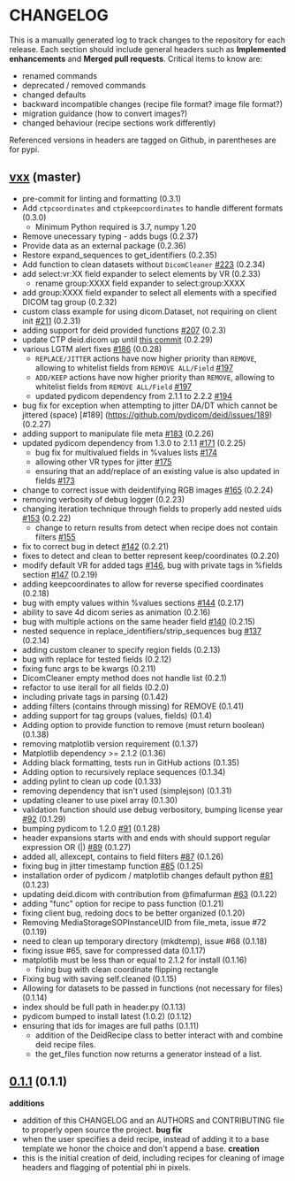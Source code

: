 # CHANGELOG

This is a manually generated log to track changes to the repository for each release.
Each section should include general headers such as **Implemented enhancements**
and **Merged pull requests**. Critical items to know are:

- renamed commands
- deprecated / removed commands
- changed defaults
- backward incompatible changes (recipe file format? image file format?)
- migration guidance (how to convert images?)
- changed behaviour (recipe sections work differently)

Referenced versions in headers are tagged on Github, in parentheses are for pypi.

## [vxx](https://github.com/pydicom/deid/tree/master) (master)

- pre-commit for linting and formatting (0.3.1)
- Add `ctpcoordinates` and `ctpkeepcoordinates` to handle different formats (0.3.0)
  - Minimum Python required is 3.7, numpy 1.20
- Remove unecessary typing - adds bugs (0.2.37)
- Provide data as an external package (0.2.36)
- Restore expand_sequences to get_identifiers (0.2.35)
- Add function to clean datasets without `DicomCleaner` [#223](https://github.com/pydicom/deid/pull/223) (0.2.34)
- add select:vr:XX field expander to select elements by VR (0.2.33)
  - rename group:XXXX field expander to select:group:XXXX
- add group:XXXX field expander to select all elements with a specified DICOM tag group (0.2.32)
- custom class example for using dicom.Dataset, not requiring on client init [#211](https://github.com/pydicom/deid/pull/211) (0.2.31)
- adding support for deid provided functions [#207](https://github.com/pydicom/deid/issues/207) (0.2.3)
- update CTP deid.dicom up until [this commit](https://github.com/johnperry/CTP/commit/345b05b157c046532e8791a63ababbf6d0dba59b) (0.2.29)
- various LGTM alert fixes [#186](https://github.com/pydicom/deid/pull/186) (0.0.28)
  - `REPLACE/JITTER` actions have now higher priority than `REMOVE`, allowing to whitelist fields from `REMOVE ALL/Field` [#197](https://github.com/pydicom/deid/issues/197)
  - `ADD/KEEP` actions have now higher priority than `REMOVE`, allowing to whitelist fields from `REMOVE ALL/Field` [#197](https://github.com/pydicom/deid/issues/197)
  - updated pydicom dependency from 2.1.1 to 2.2.2 [#194](https://github.com/pydicom/deid/issues/194)
- bug fix for exception when attempting to jitter DA/DT which cannot be jittered (space) [#189] (<https://github.com/pydicom/deid/issues/189>) (0.2.27)
- adding support to manipulate file meta [#183](https://github.com/pydicom/deid/issues/183) (0.2.26)
- updated pydicom dependency from 1.3.0 to 2.1.1 [#171](https://github.com/pydicom/deid/issues/171) (0.2.25)
  - bug fix for multivalued fields in %values lists [#174](https://github.com/pydicom/deid/issues/174)
  - allowing other VR types for jitter [#175](https://github.com/pydicom/deid/issues/175)
  - ensuring that an add/replace of an existing value is also updated in fields [#173](https://github.com/pydicom/deid/issues/173)
- change to correct issue with deidentifying RGB images [#165](https://github.com/pydicom/deid/issues/165) (0.2.24)
- removing verbosity of debug logger (0.2.23)
- changing iteration technique through fields to properly add nested uids [#153](https://github.com/pydicom/deid/issues/153) (0.2.22)
  - change to return results from detect when recipe does not contain filters [#155](https://github.com/pydicom/deid/issues/155)
- fix to correct bug in detect [#142](https://github.com/pydicom/deid/issues/142)  (0.2.21)
- fixes to detect and clean to better represent keep/coordinates (0.2.20)
- modify default VR for added tags [#146](https://github.com/pydicom/deid/issues/146), bug with private tags in %fields section [#147](https://github.com/pydicom/deid/issues/147) (0.2.19)
- adding keepcoordinates to allow for reverse specified coordinates (0.2.18)
- bug with empty values within %values sections [#144](https://github.com/pydicom/deid/issues/144) (0.2.17)
- ability to save 4d dicom series as animation (0.2.16)
- bug with multiple actions on the same header field [#140](https://github.com/pydicom/deid/issues/140) (0.2.15)
- nested sequence in replace_identifiers/strip_sequences bug [#137](https://github.com/pydicom/deid/issues/137) (0.2.14)
- adding custom cleaner to specify region fields (0.2.13)
- bug with replace for tested fields (0.2.12)
- fixing func args to be kwargs (0.2.11)
- DicomCleaner empty method does not handle list (0.2.1)
- refactor to use iterall for all fields (0.2.0)
- including private tags in parsing (0.1.42)
- adding filters (contains through missing) for REMOVE (0.1.41)
- adding support for tag groups (values, fields) (0.1.4)
- Adding option to provide function to remove (must return boolean) (0.1.38)
- removing matplotlib version requirement (0.1.37)
- Matplotlib dependency >= 2.1.2 (0.1.36)
- Adding black formatting, tests run in GitHub actions (0.1.35)
- Adding option to recursively replace sequences (0.1.34)
- adding pylint to clean up code (0.1.33)
- removing dependency that isn't used (simplejson) (0.1.31)
- updating cleaner to use pixel array (0.1.30)
- validation function should use debug verbository, bumping license year [#92](https://github.com/pydicom/deid/issues/92) (0.1.29)
- bumping pydicom to 1.2.0 [#91](https://github.com/pydicom/deid/issues/91) (0.1.28)
- header expansions starts with and ends with should support regular expression OR (|) [#89](https://github.com/pydicom/deid/issues/89) (0.1.27)
- added all, allexcept, contains to field filters [#87](https://github.com/pydicom/deid/pull/87) (0.1.26)
- fixing bug in jitter timestamp function [#85](https://github.com/pydicom/deid/pull/85) (0.1.25)
- installation order of pydicom / matplotlib changes default python [#81](https://www.github.com/pydicom/deid/issues/81) (0.1.23)
- updating deid.dicom with contribution from @fimafurman [#63](https://github.com/pydicom/deid/issues/63) (0.1.22)
- adding "func" option for recipe to pass function (0.1.21)
- fixing client bug, redoing docs to be better organized (0.1.20)
- Removing MediaStorageSOPInstanceUID from file_meta, issue #72 (0.1.19)
- need to clean up temporary directory (mkdtemp), issue #68 (0.1.18)
- fixing issue #65, save for compressed data (0.1.17)
- matplotlib must be less than or equal to 2.1.2 for install (0.1.16)
  - fixing bug with clean coordinate flipping rectangle
- Fixing bug with saving self.cleaned (0.1.15)
- Allowing for datasets to be passed in functions (not necessary for files) (0.1.14)
- index should be full path in header.py (0.1.13)
- pydicom bumped to install latest (1.0.2) (0.1.12)
- ensuring that ids for images are full paths (0.1.11)
  - addition of the DeidRecipe class to better interact with and combine deid recipe files.
  - the get_files function now returns a generator instead of a list.

## [0.1.1](https://pypi.python.org/packages/28/26/ee80e7f1c3f65fae1c901497bb2388701158f0c96e0d633ab301abeaa478/deid-0.1.1.tar.gz#md5=39df7efb03e5d3b63308016742062a43) (0.1.1)

**additions**

- addition of this CHANGELOG and an AUTHORS and CONTRIBUTING file to properly open source the project.
**bug fix**
- when the user specifies a deid recipe, instead of adding it to a base template we honor the choice and don't append a base.
**creation**
- this is the initial creation of deid, including recipes for cleaning of image headers and flagging of potential phi in pixels.
